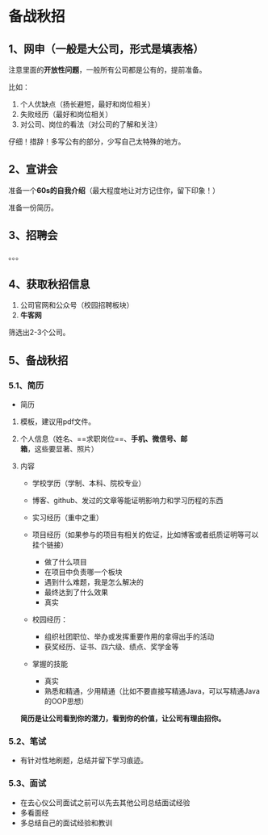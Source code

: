 # 备战秋招

## 1、网申（一般是大公司，形式是填表格）

注意里面的**开放性问题**，一般所有公司都是公有的，提前准备。

比如：

1. 个人优缺点（扬长避短，最好和岗位相关）
2. 失败经历（最好和岗位相关）
3. 对公司、岗位的看法（对公司的了解和关注）

仔细！措辞！多写公有的部分，少写自己太特殊的地方。

## 2、宣讲会

准备一个**60s的自我介绍**（最大程度地让对方记住你，留下印象！）

准备一份简历。

## 3、招聘会

。。。

## 4、获取秋招信息

1. 公司官网和公众号（校园招聘板块）
2. **牛客网**

筛选出2-3个公司。

## 5、备战秋招

### 5.1、简历

- 简历

1. 模板，建议用pdf文件。

2. 个人信息（姓名、==求职岗位==、**手机、微信号、邮箱**，这些要显著、照片）

3. 内容

   - 学校学历（学制、本科、院校专业）

   - 博客、github、发过的文章等能证明影响力和学习历程的东西

   - 实习经历（重中之重）

   - 项目经历（如果参与的项目有相关的佐证，比如博客或者纸质证明等可以挂个链接）

     - 做了什么项目
     - 在项目中负责哪一个板块
     - 遇到什么难题，我是怎么解决的
     - 最终达到了什么效果
     - 真实

   - 校园经历：
     - 组织社团职位、举办或发挥重要作用的拿得出手的活动
     - 获奖经历、证书、四六级、绩点、奖学金等
   - 掌握的技能
     - 真实
     - 熟悉和精通，少用精通（比如不要直接写精通Java，可以写精通Java的OOP思想）

   

   ​			**简历是让公司看到你的潜力，看到你的价值，让公司有理由招你。**

### 5.2、笔试

- 有针对性地刷题，总结并留下学习痕迹。

### 5.3、面试

- 在去心仪公司面试之前可以先去其他公司总结面试经验
- 多看面经
- 多总结自己的面试经验和教训

